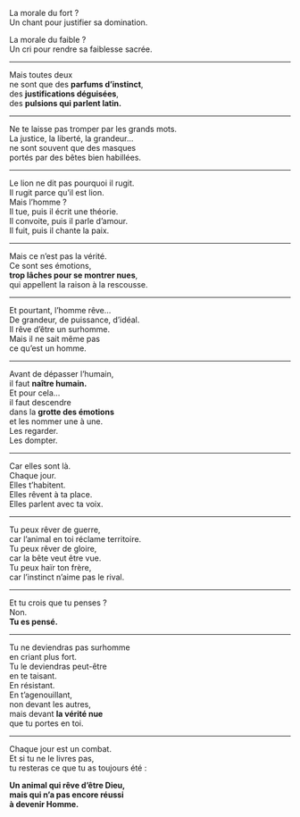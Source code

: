 La morale du fort ?  
Un chant pour justifier sa domination.

La morale du faible ?  
Un cri pour rendre sa faiblesse sacrée.

---

Mais toutes deux  
ne sont que des **parfums d’instinct**,  
des **justifications déguisées**,  
des **pulsions qui parlent latin.**

---

Ne te laisse pas tromper par les grands mots.  
La justice, la liberté, la grandeur…  
ne sont souvent que des masques  
portés par des bêtes bien habillées.

---

Le lion ne dit pas pourquoi il rugit.  
Il rugit parce qu’il est lion.  
Mais l’homme ?  
Il tue, puis il écrit une théorie.  
Il convoite, puis il parle d’amour.  
Il fuit, puis il chante la paix.

---

Mais ce n’est pas la vérité.  
Ce sont ses émotions,  
**trop lâches pour se montrer nues**,  
qui appellent la raison à la rescousse.

---

Et pourtant, l’homme rêve…  
De grandeur, de puissance, d’idéal.  
Il rêve d’être un surhomme.  
Mais il ne sait même pas  
ce qu’est un homme.

---

Avant de dépasser l’humain,  
il faut **naître humain.**  
Et pour cela…  
il faut descendre  
dans la **grotte des émotions**  
et les nommer une à une.  
Les regarder.  
Les dompter.

---

Car elles sont là.  
Chaque jour.  
Elles t’habitent.  
Elles rêvent à ta place.  
Elles parlent avec ta voix.

---

Tu peux rêver de guerre,  
car l’animal en toi réclame territoire.  
Tu peux rêver de gloire,  
car la bête veut être vue.  
Tu peux haïr ton frère,  
car l’instinct n’aime pas le rival.

---

Et tu crois que tu penses ?  
Non.  
**Tu es pensé.**

---

Tu ne deviendras pas surhomme  
en criant plus fort.  
Tu le deviendras peut-être  
en te taisant.  
En résistant.  
En t’agenouillant,  
non devant les autres,  
mais devant **la vérité nue**  
que tu portes en toi.

---

Chaque jour est un combat.  
Et si tu ne le livres pas,  
tu resteras ce que tu as toujours été :

**Un animal qui rêve d’être Dieu,  
mais qui n’a pas encore réussi  
à devenir Homme.**
